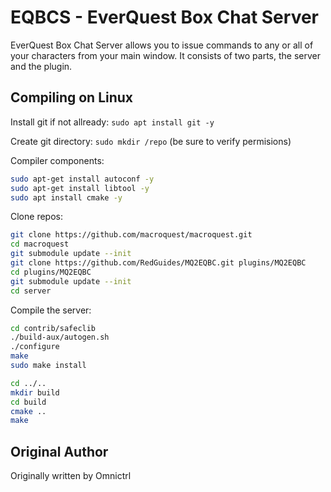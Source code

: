 # EQBCS - EverQuest Box Chat Server

EverQuest Box Chat Server allows you to issue commands to any or all of your characters from your main window.
It consists of two parts, the server and the plugin.

## Compiling on Linux
Install git if not allready: ```sudo apt install git -y```

Create git directory: ```sudo mkdir /repo``` (be sure to verify permisions)

Compiler components:
```bash
sudo apt-get install autoconf -y
sudo apt-get install libtool -y
sudo apt install cmake -y
```
Clone repos:
```bash
git clone https://github.com/macroquest/macroquest.git
cd macroquest
git submodule update --init
git clone https://github.com/RedGuides/MQ2EQBC.git plugins/MQ2EQBC
cd plugins/MQ2EQBC
git submodule update --init
cd server
```
Compile the server:
```bash
cd contrib/safeclib
./build-aux/autogen.sh
./configure
make
sudo make install

cd ../..
mkdir build
cd build
cmake ..
make
```


## Original Author

Originally written by Omnictrl
